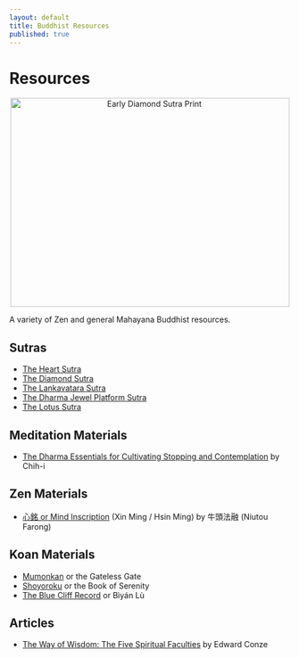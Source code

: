 ```yaml
--- 
layout: default
title: Buddhist Resources
published: true
---
```

# Resources
<p style="text-align: center"><a href="http://www.flickr.com/photos/albill/5526560815/" title="Early Diamond Sutra Print by albill, on Flickr"><img src="http://farm6.static.flickr.com/5213/5526560815_378112da1a.jpg" width="500" height="375" alt="Early Diamond Sutra Print" /></a></p>

A variety of Zen and general Mahayana Buddhist resources.

## Sutras
* [The Heart Sutra](/resources/sutras/heart-sutra.html)
* [The Diamond Sutra](/resources/sutras/diamond-sutra.html)
* [The Lankavatara Sutra](/resources/sutras/lankavatara-sutra.html)
* [The Dharma Jewel Platform Sutra](/resources/sutras/platform-sutra.html)
* [The Lotus Sutra](/resources/sutras/lotus-sutra.html)


## Meditation Materials
* [The Dharma Essentials for Cultivating Stopping and Contemplation](/resources/cultivating-stopping-and-contemplation.html) by Chih-i

## Zen Materials
* [心銘 or Mind Inscription](/resources/xin-ming-mind-inscription.md) (Xin Ming / Hsin Ming) by 牛頭法融 (Niutou Farong)

## Koan Materials
* [Mumonkan](/resources/koans/mumonkan.html) or the Gateless Gate
* [Shoyoroku](/resources/koans/shoyoroku.html) or the Book of Serenity
* [The Blue Cliff Record](/resources/koans/blue-cliff-record.html) or Bìyán Lù

## Articles
* [The Way of Wisdom: The Five Spiritual Faculties](/resources/way-of-wisdom.html) by Edward Conze
